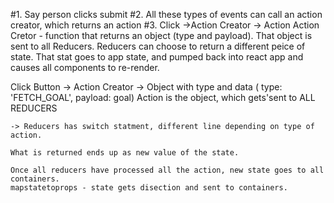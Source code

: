 #1. Say person clicks submit
#2. All these types of events can call an action creator, which returns an action
#3. Click ->Action Creator -> Action
Action Cretor - function that returns an object (type and payload).
That object is sent to all Reducers.
Reducers can choose to return a different peice of state.
That stat goes to app state, and pumped back into react app and causes all components to re-render.

Click Button -> 
	Action Creator -> 
		Object with type and data ( type: 'FETCH_GOAL', payload: goal)
	Action is the object, which gets'sent to ALL REDUCERS
  
	-> Reducers has switch statment, different line depending on type of action.

	What is returned ends up as new value of the state.  

	Once all reducers have processed all the action, new state goes to all containers.
	mapstatetoprops - state gets disection and sent to containers.


